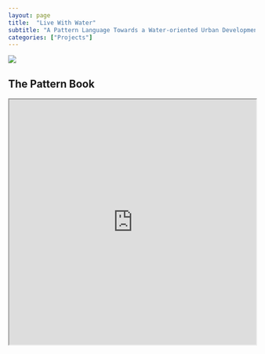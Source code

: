 ```yaml
---
layout: page
title:  "Live With Water"
subtitle: "A Pattern Language Towards a Water-oriented Urban Development" 
categories: ["Projects"]
---
```


<img src="{{ '/assets/img/featuredwork/Project021_Pattern2.jpg' | prepend: site.baseurl }}" style="height:auto; object-fit: cover; width:auto max-width:100%;">

## The Pattern Book

<iframe src="https://drive.google.com/file/d/1xerLRHalpmkKhDb8UHTQFEiODcGfIkrd/preview" width="100%" height="500px"></iframe>

